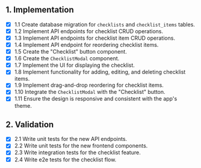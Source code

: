 ## 1. Implementation
- [x] 1.1 Create database migration for `checklists` and `checklist_items` tables.
- [x] 1.2 Implement API endpoints for checklist CRUD operations.
- [x] 1.3 Implement API endpoints for checklist item CRUD operations.
- [x] 1.4 Implement API endpoint for reordering checklist items.
- [x] 1.5 Create the "Checklist" button component.
- [x] 1.6 Create the `ChecklistModal` component.
- [x] 1.7 Implement the UI for displaying the checklist.
- [x] 1.8 Implement functionality for adding, editing, and deleting checklist items.
- [x] 1.9 Implement drag-and-drop reordering for checklist items.
- [x] 1.10 Integrate the `ChecklistModal` with the "Checklist" button.
- [x] 1.11 Ensure the design is responsive and consistent with the app's theme.

## 2. Validation
- [x] 2.1 Write unit tests for the new API endpoints.
- [x] 2.2 Write unit tests for the new frontend components.
- [x] 2.3 Write integration tests for the checklist feature.
- [x] 2.4 Write e2e tests for the checklist flow.
